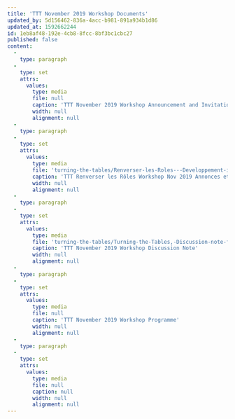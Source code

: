 ```yaml
---
title: 'TTT November 2019 Workshop Documents'
updated_by: 5d156462-836a-4acc-b981-891a934b1d86
updated_at: 1592662244
id: 1eb8af48-192e-4cb8-8fcc-8bf3bc1cbc27
published: false
content:
  -
    type: paragraph
  -
    type: set
    attrs:
      values:
        type: media
        file: null
        caption: 'TTT November 2019 Workshop Announcement and Invitation'
        width: null
        alignment: null
  -
    type: paragraph
  -
    type: set
    attrs:
      values:
        type: media
        file: 'turning-the-tables/Renverser-les-Roles---Developpement-international-et-les-jeux-imperiaux,-Annonces-et-invitations.pdf'
        caption: 'TTT Renverser les Rôles Workshop Nov 2019 Annonces et invitations'
        width: null
        alignment: null
  -
    type: paragraph
  -
    type: set
    attrs:
      values:
        type: media
        file: 'turning-the-tables/Turning-the-Tables,-Discussion-note-for-Workshop.pdf'
        caption: 'TTT November 2019 Workshop Discussion Note'
        width: null
        alignment: null
  -
    type: paragraph
  -
    type: set
    attrs:
      values:
        type: media
        file: null
        caption: 'TTT November 2019 Workshop Programme'
        width: null
        alignment: null
  -
    type: paragraph
  -
    type: set
    attrs:
      values:
        type: media
        file: null
        caption: null
        width: null
        alignment: null
---
```

